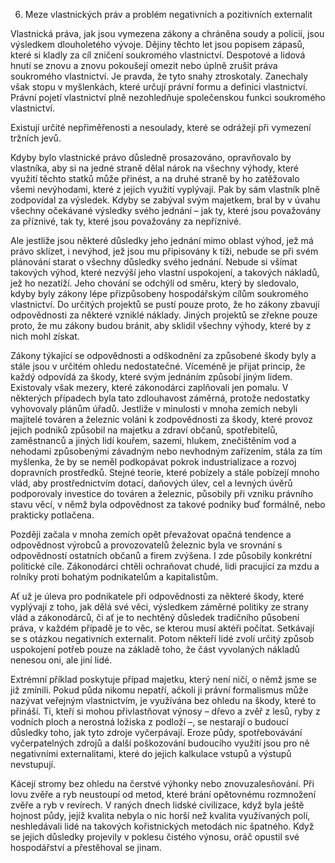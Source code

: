 6. Meze vlastnických práv a problém negativních a pozitivních externalit

Vlastnická práva, jak jsou vymezena zákony a chráněna soudy a policií, jsou výsledkem dlouholetého vývoje. Dějiny těchto let jsou popisem zápasů, které si kladly za cíl zničení soukromého vlastnictví. Despotové a lidová hnutí se znovu a znovu pokoušejí omezit nebo úplně zrušit práva soukromého vlastnictví. Je pravda, že tyto snahy ztroskotaly. Zanechaly však stopu v myšlenkách, které určují právní formu a definici vlastnictví. Právní pojetí vlastnictví plně nezohledňuje společenskou funkci soukromého vlastnictví.

Existují určité nepřiměřenosti a nesoulady, které se odrážejí při vymezení tržních jevů.

Kdyby bylo vlastnické právo důsledně prosazováno, opravňovalo by vlastníka, aby si na jedné straně dělal nárok na všechny výhody, které využití těchto statků může přinést, a na druhé straně by ho zatěžovalo všemi nevýhodami, které z jejich využití vyplývají. Pak by sám vlastník plně zodpovídal za výsledek. Kdyby se zabýval svým majetkem, bral by v úvahu všechny očekávané výsledky svého jednání – jak ty, které jsou považovány za příznivé, tak ty, které jsou považovány za nepříznivé.

Ale jestliže jsou některé důsledky jeho jednání mimo oblast výhod, jež má právo sklízet, i nevýhod, jež jsou mu připisovány k tíži, nebude se při svém plánování starat o všechny důsledky svého jednání. Nebude si všímat takových výhod, které nezvýší jeho vlastní uspokojení, a takových nákladů, jež ho nezatíží. Jeho chování se odchýlí od směru, který by sledovalo, kdyby byly zákony lépe přizpůsobeny hospodářským cílům soukromého vlastnictví. Do určitých projektů se pustí pouze proto, že ho zákony zbavují odpovědnosti za některé vzniklé náklady. Jiných projektů se zřekne pouze proto, že mu zákony budou bránit, aby sklidil všechny výhody, které by z nich mohl získat.

Zákony týkající se odpovědnosti a odškodnění za způsobené škody byly a stále jsou v určitém ohledu nedostatečné. Víceméně je přijat princip, že každý odpovídá za škody, které svým jednáním způsobí jiným lidem. Existovaly však mezery, které zákonodárci zaplňovali jen pomalu. V některých případech byla tato zdlouhavost záměrná, protože nedostatky vyhovovaly plánům úřadů. Jestliže v minulosti v mnoha zemích nebyli majitelé továren a železnic voláni k zodpovědnosti za škody, které provoz jejich podniků způsobil na majetku a zdraví občanů, spotřebitelů, zaměstnanců a jiných lidí kouřem, sazemi, hlukem, znečištěním vod a nehodami způsobenými závadným nebo nevhodným zařízením, stála za tím myšlenka, že by se neměl podkopávat pokrok industrializace a rozvoj dopravních prostředků. Stejné teorie, které pobízely a stále pobízejí mnoho vlád, aby prostřednictvím dotací, daňových úlev, cel a levných úvěrů podporovaly investice do továren a železnic, působily při vzniku právního stavu věcí, v němž byla odpovědnost za takové podniky buď formálně, nebo prakticky potlačena.

Později začala v mnoha zemích opět převažovat opačná tendence a odpovědnost výrobců a provozovatelů železnic byla ve srovnání s odpovědností ostatních občanů a firem zvýšena. I zde působily konkrétní politické cíle. Zákonodárci chtěli ochraňovat chudé, lidi pracující za mzdu a rolníky proti bohatým podnikatelům a kapitalistům.

Ať už je úleva pro podnikatele při odpovědnosti za některé škody, které vyplývají z toho, jak dělá své věci, výsledkem záměrné politiky ze strany vlád a zákonodárců, či ať je to nechtěný důsledek tradičního působení práva, v každém případě je to věc, se kterou musí aktéři počítat. Setkávají se s otázkou negativních externalit. Potom někteří lidé zvolí určitý způsob uspokojení potřeb pouze na základě toho, že část vyvolaných nákladů nenesou oni, ale jiní lidé.

Extrémní příklad poskytuje případ majetku, který není ničí, o němž jsme se již zmínili. Pokud půda nikomu nepatří, ačkoli ji právní formalismus může nazývat veřejným vlastnictvím, je využívána bez ohledu na škody, které to přináší. Ti, kteří si mohou přivlastňovat výnosy – dřevo a zvěř z lesů, ryby z vodních ploch a nerostná ložiska z podloží –, se nestarají o budoucí důsledky toho, jak tyto zdroje vyčerpávají. Eroze půdy, spotřebovávání vyčerpatelných zdrojů a další poškozování budoucího využití jsou pro ně negativními externalitami, které do jejich kalkulace vstupů a výstupů nevstupují.

Kácejí stromy bez ohledu na čerstvé výhonky nebo znovuzalesňování. Při lovu zvěře a ryb neustoupí od metod, které brání opětovnému rozmnožení zvěře a ryb v revírech. V raných dnech lidské civilizace, když byla ještě hojnost půdy, jejíž kvalita nebyla o nic horší než kvalita využívaných polí, neshledávali lidé na takových kořistnických metodách nic špatného. Když se jejich důsledky projevily v poklesu čistého výnosu, oráč opustil své hospodářství a přestěhoval se jinam.